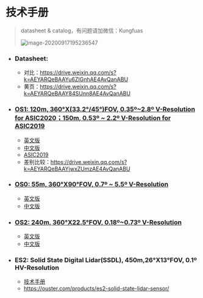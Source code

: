 # 技术手册

> datasheet & catalog，有问题请加微信：Kungfuas
>
> ![image-20200917195236547](catalog.assets/image-20200917195236547.png)

- ### Datasheet:

  - 对比：https://drive.weixin.qq.com/s?k=AEYARQeBAAYu6ZIGnhAE4AvQanABU
  - 黄页：https://drive.weixin.qq.com/s?k=AEYARQeBAAY84SUnn8AE4AvQanABU

- ### [OS1: 120m, 360°X(33.2°/45°)FOV, 0.35º~2.8º V-Resolution for ASIC2020；150m, 0.53º ~ 2.2º V-Resolution for ASIC2019](https://ouster.com/products/os1-lidar-sensor/)

  - [英文版](https://data.ouster.io/downloads/datasheets/datasheet-revc-v2p0-os1.pdf?__hstc=34987006.3b498ee11237b4e28da832cc795fa6b7.1603177544769.1606967208102.1607045278647.6&__hssc=34987006.1.1607045278647&__hsfp=3202914155)
  - [中文版](https://ouster.oss-cn-shanghai.aliyuncs.com/firmware%20v2.0/CN-Datasheet-revc-v2p0-os1.pdf)
  - [ASIC2019](http://data.ouster.io/downloads/OS1-gen1-lidar-sensor-datasheet.pdf )   
  - 差别比较：https://drive.weixin.qq.com/s?k=AEYARQeBAAYjwxZUmzAE4AvQanABU
  
- ### [OS0: 55m, 360°X90°FOV, 0.7º ~ 5.5º V-Resolution](https://ouster.com/products/os0-lidar-sensor/)

  - [英文版](https://data.ouster.io/downloads/datasheets/datasheet-revc-v2p0-os0.pdf?__hstc=34987006.3b498ee11237b4e28da832cc795fa6b7.1603177544769.1606967208102.1607045278647.6&__hssc=34987006.1.1607045278647&__hsfp=3202914155)
  - [中文版](https://ouster.oss-cn-shanghai.aliyuncs.com/firmware%20v2.0/CN-Datasheet-revc-v2p0-os0.pdf)
  
- ### [OS2: 240m, 360°X22.5°FOV, 0.18º~0.73º V-Resolution](https://ouster.com/products/os2-lidar-sensor/)

  - [英文版](https://data.ouster.io/downloads/datasheets/datasheet-revc-v2p0-os2.pdf?__hstc=34987006.3b498ee11237b4e28da832cc795fa6b7.1603177544769.1606967208102.1607045278647.6&__hssc=34987006.1.1607045278647&__hsfp=3202914155)
  - [中文版](https://ouster.oss-cn-shanghai.aliyuncs.com/firmware%20v2.0/CN-Datasheet-revc-v2p0-os2.pdf)
  
- ### ES2: Solid State Digital Lidar(SSDL), 450m,26°X13°FOV, 0.1º HV-Resolution

  - [技术手册](https://go.ouster.io/cs/c/?cta_guid=e97dc3d3-4b63-4f4a-bcf7-0d4593d2d27f&signature=AAH58kFdQHP28v9gs9upfw3I8qfELNs4aw&pageId=35504500461&placement_guid=6c0461fe-110f-4874-8325-926f80bd4cf8&click=d946c1aa-1ba1-4e02-9e10-38878e9a17fc&hsutk=c87875bc03856f8118673497d6f8d277&canon=https%3A%2F%2Fgo.ouster.io%2Fdownload%2Fdatasheet%2Fes2%2F&utm_referrer=https%3A%2F%2Fgo.ouster.io%2Fdownload%2Fdatasheet%2Fes2%2F%3F__hstc%3D34987006.3b498ee11237b4e28da832cc795fa6b7.1603177544769.1603177544769.1604239898129.2%26__hssc%3D34987006.1.1604239898129%26__hsfp%3D3765621988&portal_id=5054152&redirect_url=APefjpHtiuBEyPizW5X6_BQVVNf54NVK6r08dzAD7sebSqzRr4wCq3CSm9T4ST60iDdCRRvVTHhAfKbXkZ3yBX2fT2oXJNi0YWcdN1y81E07vlZNIO7FVUfYEcdzWPDu-Jp4XpN_scmIU_mmpLAkBJsgx4oZiwsIGlaHs-aV50GCsyWod32d71jnGtnXzN9xwsByNlnyXCnRaebkYOqUEuyXxKBkLq3f18QccUavg0rhgqReovlZ7EsCNLJx4UVY2Fg13gSpmamRTdzvrqJG8w5IvEQSohCQbWtn8tVmiB3p-Jo03_q7ag-DcDT32c4ZbXflbSxv1SnG&__hstc=82216777.c87875bc03856f8118673497d6f8d277.1603370521882.1603447050322.1604239967754.4&__hssc=82216777.2.1604239967754&__hsfp=3765621988&contentType=landing-page)
  - https://ouster.com/products/es2-solid-state-lidar-sensor/

